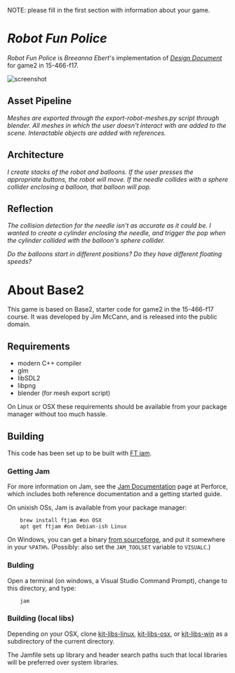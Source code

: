 NOTE: please fill in the first section with information about your game.

# *Robot Fun Police*

*Robot Fun Police* is *Breeanna Ebert*'s implementation of [*Design Document*](http://graphics.cs.cmu.edu/courses/15-466-f17/game2-designs/jmccann) for game2 in 15-466-f17.

![screenshot](https://github.com/turbotortoise/15-466-f17-base1/blob/master/screenshots/Game2Screenshot.png)

## Asset Pipeline

*Meshes are exported through the export-robot-meshes.py script through blender. All meshes in which the user doesn't interact with are added to the scene. Interactable objects are added with references.*

## Architecture

*I create stacks of the robot and balloons. If the user presses the appropriate buttons, the robot will move. If the needle collides with a sphere collider enclosing a balloon, that balloon will pop.*

## Reflection

*The collision detection for the needle isn't as accurate as it could be. I wanted to create a cylinder enclosing the needle, and trigger the pop when the cylinder collided with the balloon's sphere collider.*

*Do the balloons start in different positions? Do they have different floating speeds?*


# About Base2

This game is based on Base2, starter code for game2 in the 15-466-f17 course. It was developed by Jim McCann, and is released into the public domain.

## Requirements

 - modern C++ compiler
 - glm
 - libSDL2
 - libpng
 - blender (for mesh export script)

On Linux or OSX these requirements should be available from your package manager without too much hassle.

## Building

This code has been set up to be built with [FT jam](https://www.freetype.org/jam/).

### Getting Jam

For more information on Jam, see the [Jam Documentation](https://www.perforce.com/documentation/jam-documentation) page at Perforce, which includes both reference documentation and a getting started guide.

On unixish OSs, Jam is available from your package manager:
```
	brew install ftjam #on OSX
	apt get ftjam #on Debian-ish Linux
```

On Windows, you can get a binary [from sourceforge](https://sourceforge.net/projects/freetype/files/ftjam/2.5.2/ftjam-2.5.2-win32.zip/download),
and put it somewhere in your `%PATH%`.
(Possibly: also set the `JAM_TOOLSET` variable to `VISUALC`.)

### Bulding
Open a terminal (on windows, a Visual Studio Command Prompt), change to this directory, and type:
```
	jam
```

### Building (local libs)

Depending on your OSX, clone 
[kit-libs-linux](https://github.com/ixchow/kit-libs-linux),
[kit-libs-osx](https://github.com/ixchow/kit-libs-osx),
or [kit-libs-win](https://github.com/ixchow/kit-libs-win)
as a subdirectory of the current directory.

The Jamfile sets up library and header search paths such that local libraries will be preferred over system libraries.
